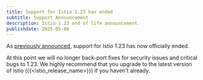 ```yaml
---
title: Support for Istio 1.23 has ended
subtitle: Support Announcement
description: Istio 1.23 end of life announcement.
publishdate: 2025-05-08
---
```


As [previously announced](/news/support/announcing-1.23-eol/), support for Istio 1.23 has now officially ended.

At this point we will no longer back-port fixes for security issues and critical bugs to 1.23. We highly recommend that
you upgrade to the latest version of Istio ({{<istio_release_name>}}) if you haven't already.
